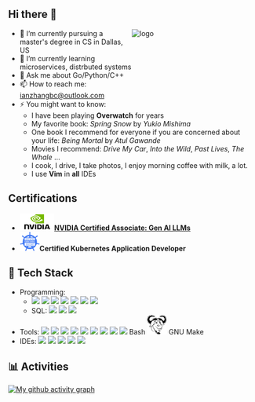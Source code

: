 [//]: # (<img src="https://media.giphy.com/media/CcwLAV11cALh3OuEJ5/giphy.gif?cid=ecf05e4747qzb6aplsntdig6tuwtf24vgnzgejzycpilgea7&ep=v1_gifs_search&rid=giphy.gif&ct=g" width="" height="30" />  )
## Hi there 👋


<img src="https://github-readme-stats.vercel.app/api/top-langs/?username=IanZC0der&layout=compact&hide=java" alt="logo" height="160" align="right" width="50%" />

- 🔭 I’m currently pursuing a master's degree in CS in Dallas, US
- 🌱 I’m currently learning microservices, distrbuted systems
- 💬 Ask me about Go/Python/C++
- 📫 How to reach me: ianzhangbc@outlook.com
- ⚡ You might want to know:
    + I have been playing **Overwatch** for years
    + My favorite book: *Spring Snow* by *Yukio Mishima*
    + One book I recommend for everyone if you are concerned about your life: *Being Mortal* by *Atul Gawande*
    + Movies I recommend: *Drive My Car*, *Into the Wild*, *Past Lives*, *The Whale* ...
    + I cook, I drive, I take photos, I enjoy morning coffee with milk, a lot.
    + I use **Vim** in **all** IDEs

[//]: # (-->)

## Certifications
- <img src="/assets/nvidiasvg.svg" alt="NVIDIA Icon" width="70" height=""/>**[NVIDIA Certified Associate: Gen AI LLMs](https://www.credly.com/badges/7888db78-0c96-419f-be0b-04ba81cebf68/public_url)**
- <img src="/assets/ckad.png" alt="CKAD ICON" width="40">**Certified Kubernetes Application Developer**

## 🚀 Tech Stack
- Programming:
  + <img src="https://cdn.jsdelivr.net/gh/devicons/devicon@latest/icons/go/go-original.svg" width="40"/>
    <img src="https://cdn.jsdelivr.net/gh/devicons/devicon@latest/icons/python/python-original.svg" width="40"/> 
    <img src="https://cdn.jsdelivr.net/gh/devicons/devicon@latest/icons/cplusplus/cplusplus-original.svg" width="40"/>
    <img src="https://cdn.jsdelivr.net/gh/devicons/devicon@latest/icons/javascript/javascript-original.svg" width="40"/> 
    <img src="https://cdn.jsdelivr.net/gh/devicons/devicon@latest/icons/java/java-original.svg" width="40"/>
    <img src="https://cdn.jsdelivr.net/gh/devicons/devicon@latest/icons/html5/html5-original-wordmark.svg" width="40"/> <img src="https://cdn.jsdelivr.net/gh/devicons/devicon@latest/icons/css3/css3-original-wordmark.svg" width="40"/> 
  + SQL: <img src="https://cdn.jsdelivr.net/gh/devicons/devicon@latest/icons/mysql/mysql-original.svg" width="40"/> 
    <img src="https://cdn.jsdelivr.net/gh/devicons/devicon@latest/icons/postgresql/postgresql-original-wordmark.svg" width="40" /> 
    <img src="https://cdn.jsdelivr.net/gh/devicons/devicon@latest/icons/mongodb/mongodb-original-wordmark.svg" width="40"/>
- Tools:
  <img src="https://cdn.jsdelivr.net/gh/devicons/devicon@latest/icons/vim/vim-original.svg" width="40"/>
        <img src="https://cdn.jsdelivr.net/gh/devicons/devicon@latest/icons/git/git-original-wordmark.svg" width="40"/> <img src="https://cdn.jsdelivr.net/gh/devicons/devicon@latest/icons/github/github-original-wordmark.svg" width="40"/>
      <img src="https://cdn.jsdelivr.net/gh/devicons/devicon@latest/icons/gitlab/gitlab-original-wordmark.svg" width="40"/>
      <img src="https://cdn.jsdelivr.net/gh/devicons/devicon@latest/icons/docker/docker-original-wordmark.svg" width="40"/>
      <img src="https://cdn.jsdelivr.net/gh/devicons/devicon@latest/icons/kubernetes/kubernetes-original-wordmark.svg" width="40"/>
      <img src="https://cdn.jsdelivr.net/gh/devicons/devicon@latest/icons/amazonwebservices/amazonwebservices-original-wordmark.svg" width="40"/>
      <img src="https://cdn.jsdelivr.net/gh/devicons/devicon@latest/icons/googlecloud/googlecloud-original.svg" width="40"/>
      <img src="https://cdn.jsdelivr.net/gh/devicons/devicon@latest/icons/bash/bash-plain.svg" width="40"/> Bash
      <img src="assets/gnu.svg" width="40"/> GNU Make
- IDEs:
    <img src="https://cdn.jsdelivr.net/gh/devicons/devicon@latest/icons/goland/goland-original.svg" width="40"/>
    <img src="https://cdn.jsdelivr.net/gh/devicons/devicon@latest/icons/pycharm/pycharm-original.svg" width="40"/>
      <img src="https://cdn.jsdelivr.net/gh/devicons/devicon@latest/icons/clion/clion-original.svg" width="40"/>
  <img src="https://cdn.jsdelivr.net/gh/devicons/devicon@latest/icons/intellij/intellij-original.svg" width="40"/>
    <img src="https://cdn.jsdelivr.net/gh/devicons/devicon@latest/icons/vscode/vscode-original.svg" width="40"/>

## 📊 Activities

[![My github activity graph](https://github-readme-activity-graph.vercel.app/graph?username=IanZC0der&theme=minimal)](https://github.com/IanZC0der)

          
      
          
          
          
          
          
          
          
          
          
          
          
          
          
          
